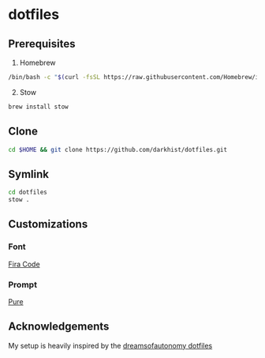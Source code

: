 # dotfiles 

## Prerequisites
1. Homebrew
```sh
/bin/bash -c "$(curl -fsSL https://raw.githubusercontent.com/Homebrew/install/HEAD/install.sh)"
```

2. Stow
```sh
brew install stow
```

## Clone 
```sh
cd $HOME && git clone https://github.com/darkhist/dotfiles.git
```

## Symlink
```sh
cd dotfiles
stow . 
```

## Customizations

### Font
[Fira Code](https://www.programmingfonts.org/#firacode)

### Prompt
[Pure](https://github.com/sindresorhus/pure)

## Acknowledgements
My setup is heavily inspired by the [dreamsofautonomy dotfiles](https://github.com/dreamsofautonomy/dotfiles)
